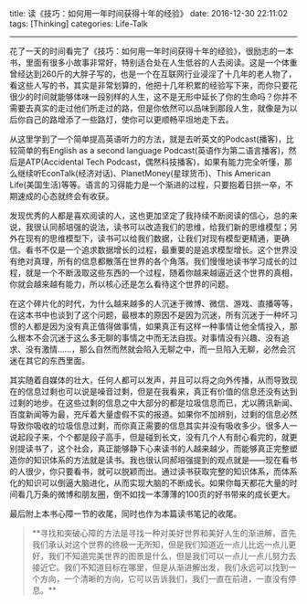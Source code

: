 title: 读《技巧：如何用一年时间获得十年的经验》
date: 2016-12-30 22:11:02
tags: [Thinking]
categories: Life-Talk

---

花了一天的时间看完了《技巧：如何用一年时间获得十年的经验》，很励志的一本书，里面有很多小故事非常好，特别适合处在人生低谷的人去阅读。这是一个体重曾经达到260斤的大胖子写的，也是一个在互联网行业浸淫了十几年的老人物了，看这些人写的书，其实是非常划算的，他把十几年积累的经验写下来，而你只要花很少的时间就能够体味一段别样的人生，这不是无形中延长了你的生命吗？你并不需要去真实的走过他们所走过的路，但是你依然可以品味到那段人生，就像是为以后你自己的路增添了一些路灯，使你可以更顺畅平坦地走下去。

从这里学到了一个简单提高英语听力的方法，就是去听英文的Podcast(播客)，比较简单的有English as a second language Podcast(英语作为第二语言播客)，然后是ATP(Accidental Tech Podcast，偶然科技播客)，如果有能力完全听懂，那么继续听EconTalk(经济对话)、PlanetMoney(星球货币)、This American Life(美国生活)等等。语言的习得能力是一个渐进的过程，只要抱着日拱一卒，不期速成的心态就终会有收获。

发现优秀的人都是喜欢阅读的人，这也更加坚定了我持续不断阅读的信心，总的来说，我很认同郝培强的说法，读书可以改造我们的思维，给我们新的思维模型；另外在现有的思维模型下，读书可以给我们数据，让我们对现有模型更精通，更确信。看书不仅是一个追求数据增长的过程，最重要的是追求模型增长。这个世界没有绝对真理，所有的信息都散落在世界的各个角落。我们慢慢地读书学习成长的过程，就是一个不断汲取这些东西的一个过程，随着你越来越逼近这个世界的真相，你就会越来越有能力，所以核心还是怎么看待这个世界的问题。

在这个碎片化的时代，为什么越来越多的人沉迷于微博、微信、游戏、直播等等，在这本书中也谈到了这个问题，最根本的原因不是因为沉迷，所有沉迷于一种坏习惯的人都是因为没有真正值得做事情，如果真正有这样一种事情让他全情投入，那么根本不会沉迷于这么多无聊的事情之中而无法自拔。对事情没有兴趣、没有追求、没有激情......，那么自然而然就会陷入无聊之中，而一旦陷入无聊，必然会沉迷在其它的东西里面。

其实随着自媒体的壮大，任何人都可以发声，并且可以将之向外传播，从而导致现在的信息过剩也可以说是噪音过剩，但是在我看来，真正有价值的信息还没有达到过剩的地步。在这些过剩的信息之中大部分的都是垃圾信息而已，尤以腾讯新闻、百度新闻等为最，充斥着大量虚假不实的报道。如果你不加辨别，过剩的信息必然导致你吸收的垃圾信息过剩，而你真正需要的信息其实并没有吸收多少。很多人一说起段子来，个个都是段子高手，但是碰到长文，没有几个人有耐心看完的，就更别提读书了，这个社会，真正能够静下心来读书的人越来越少，而能够真正完整塑造你的知识体系的方法就是读书。我也很认同郝培强提到的观点就是——现在看书的人很少，你只要看书，就可以脱颖而出。通过读书获取完整的知识体系，而体系化的知识可以倒逼大脑进化，从而实现大脑的不断成长。如果你每天都花大量的时间看几万条的微博和朋友圈，倒不如找一本薄薄的100页的好书带来的成长更大。

最后附上本书心障一节的收尾，同时也作为本篇读书笔记的收尾。

<blockquote  class="blockquote-center">
**寻找和突破心障的方法是寻找一种对美好世界和美好人生的渐进解，首先我们承认对这个世界的终极一无所知，但是我们知道近一点儿比远一点儿更好，我们不知道完美世界的图景是什么，但是我们可以一点儿一点儿努力去接近它。我们不知道目标在哪里，但是从渐进解出发，我们永远可以找到一个方向，一个清晰的方向，它可以告诉我们，我们一直在前进，一直没有停息。**
</blockquote>
